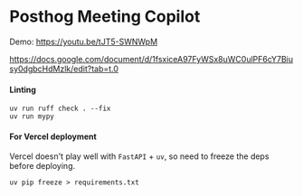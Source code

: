 # Posthog Meeting Copilot

Demo: https://youtu.be/tJT5-SWNWpM

https://docs.google.com/document/d/1fsxiceA97FyWSx8uWC0ulPF6cY7Biusy0dgbcHdMzlk/edit?tab=t.0

#### Linting
```
uv run ruff check . --fix
uv run mypy
```

#### For Vercel deployment
Vercel doesn't play well with `FastAPI` + `uv`, so need to freeze the deps before deploying.

```
uv pip freeze > requirements.txt
```
